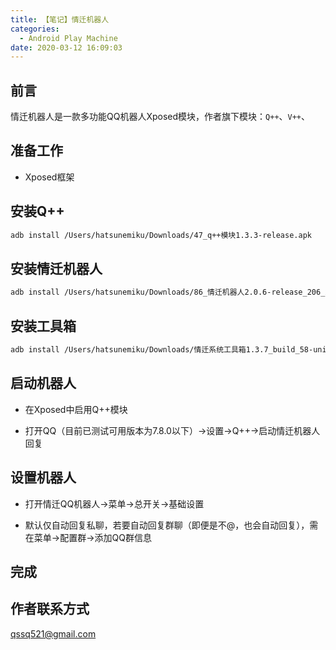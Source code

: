 ```yaml
---
title: 【笔记】情迁机器人
categories:
  - Android Play Machine
date: 2020-03-12 16:09:03
---
```


## 前言

情迁机器人是一款多功能QQ机器人Xposed模块，作者旗下模块：`Q++`、`V++`、

<!-- more -->

## 准备工作

- Xposed框架

## 安装Q++

``` sh
adb install /Users/hatsunemiku/Downloads/47_q++模块1.3.3-release.apk 
```

## 安装情迁机器人

``` sh
adb install /Users/hatsunemiku/Downloads/86_情迁机器人2.0.6-release_206_xx.apk 
```

## 安装工具箱

``` sh
adb install /Users/hatsunemiku/Downloads/情迁系统工具箱1.3.7_build_58-universal-release_137_ji.apk
```

## 启动机器人

- 在Xposed中启用Q++模块

- 打开QQ（目前已测试可用版本为7.8.0以下）->设置->Q++->启动情迁机器人回复

## 设置机器人

- 打开情迁QQ机器人->菜单->总开关->基础设置

- 默认仅自动回复私聊，若要自动回复群聊（即便是不@，也会自动回复），需在菜单->配置群->添加QQ群信息

## 完成

## 作者联系方式

<qssq521@gmail.com>


